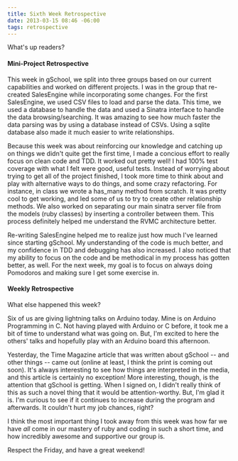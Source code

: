 ```yaml
---
title: Sixth Week Retrospective
date: 2013-03-15 08:46 -06:00
tags: retrospective
---
```


What's up readers?

#### Mini-Project Retrospective

This week in gSchool, we split into three groups based on our current capabilities and worked on different projects. I was in the group that re-created SalesEngine while incorporating some changes. For the first SalesEngine, we used CSV files to load and parse the data. This time, we used a database to handle the data and used a Sinatra interface to handle the data browsing/searching. It was amazing to see how much faster the data parsing was by using a database instead of CSVs. Using a sqlite database also made it much easier to write relationships.

Because this week was about reinforcing our knowledge and catching up on things we didn't quite get the first time, I made a concious effort to really focus on clean code and TDD. It worked out pretty well! I had 100% test coverage with what I felt were good, useful tests. Instead of worrying about trying to get all of the project finished, I took more time to think about and play with alternative ways to do things, and some crazy refactoring. For instance, in class we wrote a has_many method from scratch. It was pretty cool to get working, and led some of us to try to create other relationship methods. We also worked on separating our main sinatra server file from the models (ruby classes) by inserting a controller between them. This process definitely helped me understand the RVMC architecture better.

Re-writing SalesEngine helped me to realize just how much I've learned since starting gSchool. My understanding of the code is much better, and my confidence in TDD and debugging has also increased. I also noticed that my ability to focus on the code and be methodical in my process has gotten better, as well. For the next week, my goal is to focus on always doing Pomodoros and making sure I get some exercise in.

#### Weekly Retrospective

What else happened this week?

Six of us are giving lightning talks on Arduino today. Mine is on Arduino Programming in C. Not having played with Arduino or C before, it took me a bit of time to understand what was going on. But, I'm excited to here the others' talks and hopefully play with an Arduino board this afternoon.

Yesterday, the Time Magazine article that was written about gSchool -- and other things -- came out (online at least, I think the print is coming out soon). It's always interesting to see how things are interpreted in the media, and this article is certainly no exception! More interesting, though, is the attention that gSchool is getting. When I signed on, I didn't really think of this as such a novel thing that it would be attention-worthy. But, I'm glad it is. I'm curious to see if it continues to increase during the program and afterwards. It couldn't hurt my job chances, right?

I think the most important thing I took away from this week was how far we have _all_ come in our mastery of ruby and coding in such a short time, and how incredibly awesome and supportive our group is.

Respect the Friday, and have a great weekend!
